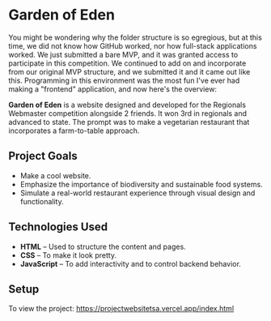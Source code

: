 # Garden of Eden

You might be wondering why the folder structure is so egregious, but at this time, we did not know how GitHub worked, nor how full-stack applications worked. We just submitted a bare MVP, and it was granted access to participate in this competition. We continued to add on and incorporate from our original MVP structure, and we submitted it and it came out like this. Programming in this environment was the most fun I've ever had making a "frontend" application, and now here's the overview:

**Garden of Eden** is a website designed and developed for the Regionals Webmaster competition alongside 2 friends. It won 3rd in regionals and advanced to state. The prompt was to make a vegetarian restaurant that incorporates a farm-to-table approach.

## Project Goals
- Make a cool website.
- Emphasize the importance of biodiversity and sustainable food systems.
- Simulate a real-world restaurant experience through visual design and functionality.

## Technologies Used

- **HTML** – Used to structure the content and pages.
- **CSS** – To make it look pretty.
- **JavaScript** – To add interactivity and to control backend behavior.

## Setup
To view the project:
https://projectwebsitetsa.vercel.app/index.html
